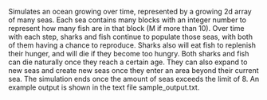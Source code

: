Simulates an ocean growing over time, represented by a growing 2d array of many seas. 
Each sea contains many blocks with an integer number to represent how many fish are in that block (M if more than 10).
Over time with each step, sharks and fish continue to populate those seas, with both of them having a chance to reproduce.
Sharks also will eat fish to replenish their hunger, and will die if they become too hungry.
Both sharks and fish can die naturally once they reach a certain age.
They can also expand to new seas and create new seas once they enter an area beyond their current sea.
The simulation ends once the amount of seas exceeds the limit of 8.
An example output is shown in the text file sample_output.txt.
